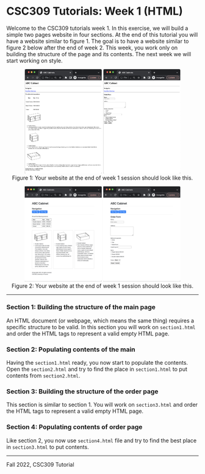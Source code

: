 # CSC309 Tutorials: Week 1 (HTML)
Welcome to the CSC309 tutorials week 1. In this exercise, we will build a simple two pages website in four sections. At the end of this tutorial you will have a website similar to figure 1. The goal is to have a website similar to figure 2 below after the end of week 2. This week, you work only on building the structure of the page and its contents. The next week we will start working on style.  


<p align="center"><img src="/images/week1-main-2022-09-16.png" alt="main page" width="40%"/> <img src="/images/week1-order.png" alt="main page" width="40%"/><br/>Figure 1: Your website at the end of week 1 session should look like this.</p>

<p align="center"><img src="/images/week2-main.png" alt="main page" width="40%"/> <img src="/images/week2-order.png" alt="main page" width="40%"/><br/>Figure 2: Your website at the end of week 1 session should look like this.</p>

---
### Section 1: Building the structure of the main page
An HTML document (or webpage, which means the same thing) requires a specific structure to be valid. In this section you will work on `section1.html` and order the HTML tags to represent a valid empty HTML page. 

### Section 2: Populating contents of the main
Having the `section1.html` ready, you now start to populate the contents. Open the `section2.html` and try to find the place in `section1.html` to put contents from `section2.html`. 

### Section 3: Building the structure of the order page
This section is similar to section 1. You will work on `section3.html` and order the HTML tags to represent a valid empty HTML page. 

### Section 4: Populating contents of order page
Like section 2, you now use `section4.html` file and try to find the best place in `section3.html` to put contents.

---

Fall 2022, CSC309 Tutorial